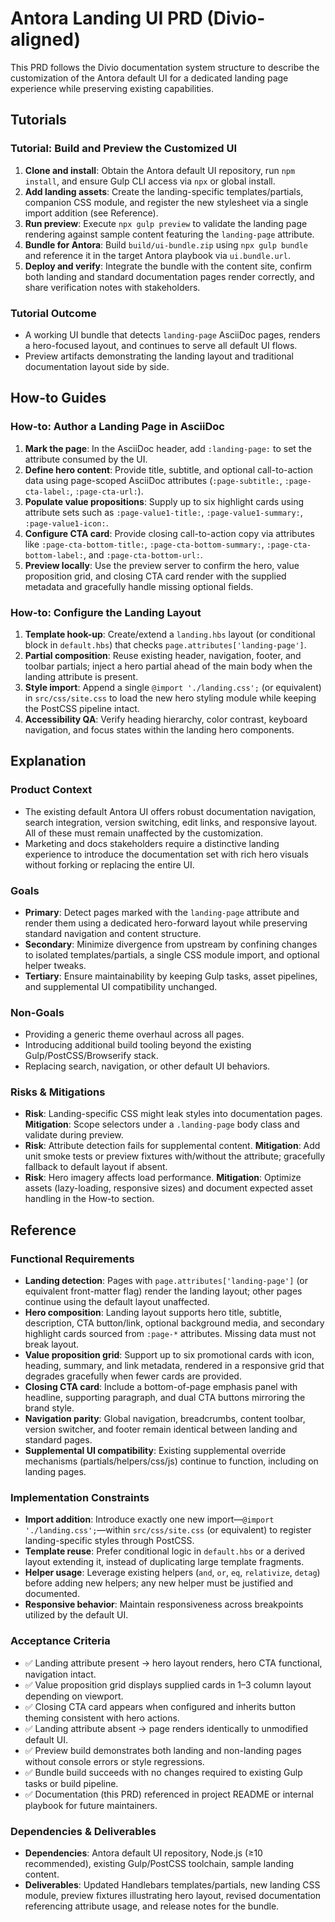 # Antora Landing UI PRD (Divio-aligned)

This PRD follows the Divio documentation system structure to describe the customization of the Antora default UI for a dedicated landing page experience while preserving existing capabilities.

## Tutorials

### Tutorial: Build and Preview the Customized UI

1. **Clone and install**: Obtain the Antora default UI repository, run `npm install`, and ensure Gulp CLI access via `npx` or global install.
2. **Add landing assets**: Create the landing-specific templates/partials, companion CSS module, and register the new stylesheet via a single import addition (see Reference).
3. **Run preview**: Execute `npx gulp preview` to validate the landing page rendering against sample content featuring the `landing-page` attribute.
4. **Bundle for Antora**: Build `build/ui-bundle.zip` using `npx gulp bundle` and reference it in the target Antora playbook via `ui.bundle.url`.
5. **Deploy and verify**: Integrate the bundle with the content site, confirm both landing and standard documentation pages render correctly, and share verification notes with stakeholders.

### Tutorial Outcome

- A working UI bundle that detects `landing-page` AsciiDoc pages, renders a hero-focused layout, and continues to serve all default UI flows.
- Preview artifacts demonstrating the landing layout and traditional documentation layout side by side.

## How-to Guides

### How-to: Author a Landing Page in AsciiDoc

1. **Mark the page**: In the AsciiDoc header, add `:landing-page:` to set the attribute consumed by the UI.
2. **Define hero content**: Provide title, subtitle, and optional call-to-action data using page-scoped AsciiDoc attributes (`:page-subtitle:`, `:page-cta-label:`, `:page-cta-url:`).
3. **Populate value propositions**: Supply up to six highlight cards using attribute sets such as `:page-value1-title:`, `:page-value1-summary:`, `:page-value1-icon:`.
4. **Configure CTA card**: Provide closing call-to-action copy via attributes like `:page-cta-bottom-title:`, `:page-cta-bottom-summary:`, `:page-cta-bottom-label:`, and `:page-cta-bottom-url:`.
5. **Preview locally**: Use the preview server to confirm the hero, value proposition grid, and closing CTA card render with the supplied metadata and gracefully handle missing optional fields.

### How-to: Configure the Landing Layout

1. **Template hook-up**: Create/extend a `landing.hbs` layout (or conditional block in `default.hbs`) that checks `page.attributes['landing-page']`.
2. **Partial composition**: Reuse existing header, navigation, footer, and toolbar partials; inject a hero partial ahead of the main body when the landing attribute is present.
3. **Style import**: Append a single `@import './landing.css';` (or equivalent) in `src/css/site.css` to load the new hero styling module while keeping the PostCSS pipeline intact.
4. **Accessibility QA**: Verify heading hierarchy, color contrast, keyboard navigation, and focus states within the landing hero components.

## Explanation

### Product Context

- The existing default Antora UI offers robust documentation navigation, search integration, version switching, edit links, and responsive layout. All of these must remain unaffected by the customization.
- Marketing and docs stakeholders require a distinctive landing experience to introduce the documentation set with rich hero visuals without forking or replacing the entire UI.

### Goals

- **Primary**: Detect pages marked with the `landing-page` attribute and render them using a dedicated hero-forward layout while preserving standard navigation and content structure.
- **Secondary**: Minimize divergence from upstream by confining changes to isolated templates/partials, a single CSS module import, and optional helper tweaks.
- **Tertiary**: Ensure maintainability by keeping Gulp tasks, asset pipelines, and supplemental UI compatibility unchanged.

### Non-Goals

- Providing a generic theme overhaul across all pages.
- Introducing additional build tooling beyond the existing Gulp/PostCSS/Browserify stack.
- Replacing search, navigation, or other default UI behaviors.

### Risks & Mitigations

- **Risk**: Landing-specific CSS might leak styles into documentation pages. **Mitigation**: Scope selectors under a `.landing-page` body class and validate during preview.
- **Risk**: Attribute detection fails for supplemental content. **Mitigation**: Add unit smoke tests or preview fixtures with/without the attribute; gracefully fallback to default layout if absent.
- **Risk**: Hero imagery affects load performance. **Mitigation**: Optimize assets (lazy-loading, responsive sizes) and document expected asset handling in the How-to section.

## Reference

### Functional Requirements

- **Landing detection**: Pages with `page.attributes['landing-page']` (or equivalent front-matter flag) render the landing layout; other pages continue using the default layout unaffected.
- **Hero composition**: Landing layout supports hero title, subtitle, description, CTA button/link, optional background media, and secondary highlight cards sourced from `:page-*` attributes. Missing data must not break layout.
- **Value proposition grid**: Support up to six promotional cards with icon, heading, summary, and link metadata, rendered in a responsive grid that degrades gracefully when fewer cards are provided.
- **Closing CTA card**: Include a bottom-of-page emphasis panel with headline, supporting paragraph, and dual CTA buttons mirroring the brand style.
- **Navigation parity**: Global navigation, breadcrumbs, content toolbar, version switcher, and footer remain identical between landing and standard pages.
- **Supplemental UI compatibility**: Existing supplemental override mechanisms (partials/helpers/css/js) continue to function, including on landing pages.

### Implementation Constraints

- **Import addition**: Introduce exactly one new import—`@import './landing.css';`—within `src/css/site.css` (or equivalent) to register landing-specific styles through PostCSS.
- **Template reuse**: Prefer conditional logic in `default.hbs` or a derived layout extending it, instead of duplicating large template fragments.
- **Helper usage**: Leverage existing helpers (`and`, `or`, `eq`, `relativize`, `detag`) before adding new helpers; any new helper must be justified and documented.
- **Responsive behavior**: Maintain responsiveness across breakpoints utilized by the default UI.

### Acceptance Criteria

- ✅ Landing attribute present → hero layout renders, hero CTA functional, navigation intact.
- ✅ Value proposition grid displays supplied cards in 1–3 column layout depending on viewport.
- ✅ Closing CTA card appears when configured and inherits button theming consistent with hero actions.
- ✅ Landing attribute absent → page renders identically to unmodified default UI.
- ✅ Preview build demonstrates both landing and non-landing pages without console errors or style regressions.
- ✅ Bundle build succeeds with no changes required to existing Gulp tasks or build pipeline.
- ✅ Documentation (this PRD) referenced in project README or internal playbook for future maintainers.

### Dependencies & Deliverables

- **Dependencies**: Antora default UI repository, Node.js (≥10 recommended), existing Gulp/PostCSS toolchain, sample landing content.
- **Deliverables**: Updated Handlebars templates/partials, new landing CSS module, preview fixtures illustrating hero layout, revised documentation referencing attribute usage, and release notes for the bundle.
